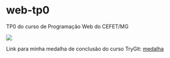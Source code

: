 # web-tp0
TP0 do curso de Programação Web do CEFET/MG

<img src="http://fegemo.github.io/cefet-web/images/medalha.png">

Link para minha medalha de conclusão do curso TryGit:
<a href="https://www.codeschool.com/users/1364310/badges/121">
medalha
</a>
